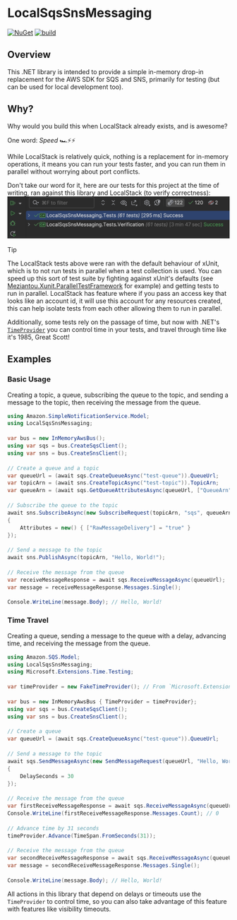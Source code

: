 # LocalSqsSnsMessaging

[![NuGet](https://img.shields.io/nuget/v/LocalSqsSnsMessaging?logo=nuget&label=Latest&color=blue)](https://www.nuget.org/packages/LocalSqsSnsMessaging "Download LocalSqsSnsMessaging from NuGet")
[![build](https://github.com/justeattakeaway/LocalSqsSnsMessaging/actions/workflows/build.yml/badge.svg?branch=main&event=push)](https://github.com/justeattakeaway/LocalSqsSnsMessaging/actions/workflows/build.yml)

## Overview

This .NET library is intended to provide a simple in-memory drop-in replacement for the AWS SDK for SQS and SNS, primarily for testing (but can be used for local development too).

## Why?

Why would you build this when LocalStack already exists, and is awesome?

One word: _Speed_ 🏎️️⚡⚡

While LocalStack is relatively quick, nothing is a replacement for in-memory operations, it means you can run your tests faster, and you can run them in parallel without worrying about port conflicts.

Don't take our word for it, here are our tests for this project at the time of writing, ran against this library and LocalStack (to verify correctness):
![Test run example](test-run-example.png)

> [!TIP]
> The LocalStack tests above were ran with the default behaviour of xUnit, which is to not run tests in parallel when a test collection is used.
> You can speed up this sort of test suite by fighting against xUnit's defaults (see [Meziantou.Xunit.ParallelTestFramework](https://github.com/meziantou/Meziantou.Xunit.ParallelTestFramework) for example) and getting tests to run in parallel.
> LocalStack has feature where if you pass an access key that looks like an account id, it will use this account for any resources created, this can help isolate tests from each other allowing them to run in parallel.

Additionally, some tests rely on the passage of time, but now with .NET's [`TimeProvider`](https://learn.microsoft.com/dotnet/api/system.timeprovider) you can control time in your tests, and travel through time like it's 1985, Great Scott!

## Examples

### Basic Usage

Creating a topic, a queue, subscribing the queue to the topic, and sending a message to the topic, then receiving the message from the queue.

```csharp
using Amazon.SimpleNotificationService.Model;
using LocalSqsSnsMessaging;

var bus = new InMemoryAwsBus();
using var sqs = bus.CreateSqsClient();
using var sns = bus.CreateSnsClient();

// Create a queue and a topic
var queueUrl = (await sqs.CreateQueueAsync("test-queue")).QueueUrl;
var topicArn = (await sns.CreateTopicAsync("test-topic")).TopicArn;
var queueArn = (await sqs.GetQueueAttributesAsync(queueUrl, ["QueueArn"])).Attributes["QueueArn"];

// Subscribe the queue to the topic
await sns.SubscribeAsync(new SubscribeRequest(topicArn, "sqs", queueArn)
{
    Attributes = new() { ["RawMessageDelivery"] = "true" }
});

// Send a message to the topic
await sns.PublishAsync(topicArn, "Hello, World!");

// Receive the message from the queue
var receiveMessageResponse = await sqs.ReceiveMessageAsync(queueUrl);
var message = receiveMessageResponse.Messages.Single();

Console.WriteLine(message.Body); // Hello, World!
```

### Time Travel

Creating a queue, sending a message to the queue with a delay, advancing time, and receiving the message from the queue.

```csharp
using Amazon.SQS.Model;
using LocalSqsSnsMessaging;
using Microsoft.Extensions.Time.Testing;

var timeProvider = new FakeTimeProvider(); // From `Microsoft.Extensions.TimeProvider.Testing` package

var bus = new InMemoryAwsBus { TimeProvider = timeProvider};
using var sqs = bus.CreateSqsClient();
using var sns = bus.CreateSnsClient();

// Create a queue
var queueUrl = (await sqs.CreateQueueAsync("test-queue")).QueueUrl;

// Send a message to the topic
await sqs.SendMessageAsync(new SendMessageRequest(queueUrl, "Hello, World!")
{
    DelaySeconds = 30
});

// Receive the message from the queue
var firstReceiveMessageResponse = await sqs.ReceiveMessageAsync(queueUrl);
Console.WriteLine(firstReceiveMessageResponse.Messages.Count); // 0

// Advance time by 31 seconds
timeProvider.Advance(TimeSpan.FromSeconds(31));

// Receive the message from the queue
var secondReceiveMessageResponse = await sqs.ReceiveMessageAsync(queueUrl);
var message = secondReceiveMessageResponse.Messages.Single();

Console.WriteLine(message.Body); // Hello, World!
```

All actions in this library that depend on delays or timeouts use the `TimeProvider` to control time, so you can also take advantage of this feature with features like visibility timeouts.
